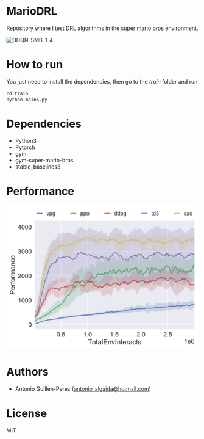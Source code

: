 # MarioDRL
Repository where I test DRL algorithms in the super mario bros environment.

![DDQN-SMB-1-4](https://github.com/AntonioAlgaida/MarioDRL/blob/cba6085689abee38870cf94181507cf8124cbc0d/DDQN-1.gif)


# How to run
You just need to install the dependencies, then go to the _train_ folder and run

```
cd train
python main5.py
```

# Dependencies
- Python3
- Pytorch
- gym
- gym-super-mario-bros
- stable_baselines3

# Performance
![Performance](https://github.com/AntonioAlgaida/MarioDRL/blob/3b29ae845282eb845fd94be23925c5be57957f9c/performance.svg)


# Authors
- Antonio Guillen-Perez (antonio_algaida@hotmail.com)

# License
MIT
